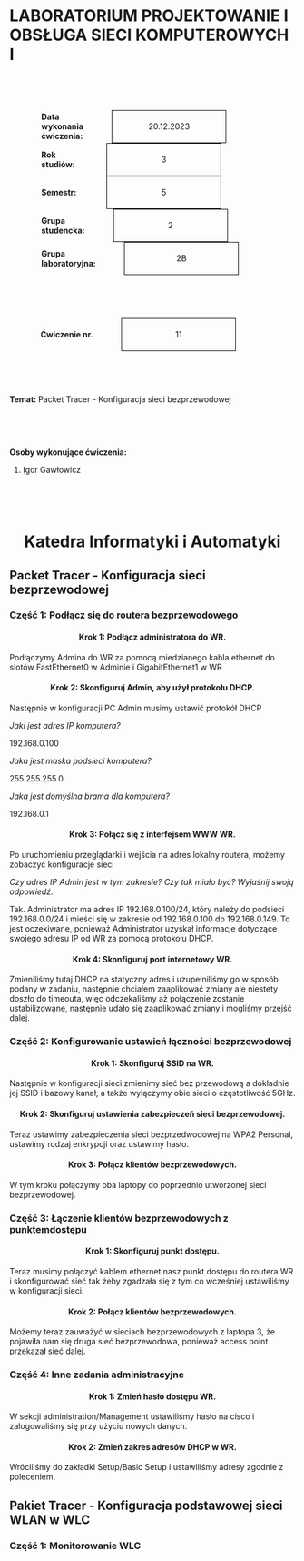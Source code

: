 <style>
h1, h4 {
    border-bottom: 0;
    display:flex;
    flex-direction: column;
    align-items: center;
      }
      
centerer{
    display: grid;
    grid-template-columns: 6fr 1fr 4fr;
    grid-template-rows: 1fr;

}
rectangle{
    border: 1px solid black;
    margin: 0px 50px 0px 50px;
    width: 200px;
    height: 4em;
    display: flex;
    flex-direction: column;
    align-items: center;
    justify-items: center;
}
Ltext{
    margin: auto auto auto 0;
    font-weight: bold;
    margin-left: 4em
}
Rtext{
    margin: auto;
}

row {
    display: flex;
    flex-direction: row;
    align-items: center;
    justify-content: center; 
}
 </style>
<h1>LABORATORIUM PROJEKTOWANIE I OBSŁUGA SIECI KOMPUTEROWYCH I</h1>

&nbsp;

&nbsp;

<style>

</style>

<centerer>
    <Ltext>Data wykonania ćwiczenia:</Ltext>
    <div align="center">
        <rectangle>
            <Rtext>20.12.2023</Rtext>
        </rectangle>
    </div>
</centerer>

<centerer>
    <Ltext>Rok studiów:</Ltext>
    <div align="center">
        <rectangle>
            <Rtext>3</Rtext>
        </rectangle>
    </div>
</centerer>

<centerer>
    <Ltext>Semestr:</Ltext>
    <div align="center">
        <rectangle>
            <Rtext>5</Rtext>
        </rectangle>
    </div>
</centerer>

<centerer>
    <Ltext>Grupa studencka:</Ltext>
    <div align="center">
        <rectangle>
            <Rtext>2</Rtext>
        </rectangle>
    </div>
</centerer>

<centerer>
    <Ltext>Grupa laboratoryjna:</Ltext>
    <div align="center">
        <rectangle>
            <Rtext>2B</Rtext>
        </rectangle>
    </div>
</centerer>

&nbsp;

&nbsp;

<row>
    <b>Ćwiczenie nr.</b>
    <rectangle>
        <Rtext>11</Rtext>
    </rectangle>
</row>

&nbsp;

&nbsp;

<b>Temat: </b> Packet Tracer - Konfiguracja sieci bezprzewodowej

&nbsp;

&nbsp;

<b>Osoby wykonujące ćwiczenia: </b>

1. Igor Gawłowicz

&nbsp;

&nbsp;

<h1>Katedra Informatyki i Automatyki</h1>

<div style="page-break-after: always;"></div>

## Packet Tracer - Konfiguracja sieci bezprzewodowej

### Część 1: Podłącz się do routera bezprzewodowego

#### Krok 1: Podłącz administratora do WR.

Podłączymy Admina do WR za pomocą miedzianego kabla ethernet do slotów FastEthernet0 w Adminie i GigabitEthernet1 w WR

#### Krok 2: Skonfiguruj Admin, aby użył protokołu DHCP.

Następnie w konfiguracji PC Admin musimy ustawić protokół DHCP 

*Jaki jest adres IP komputera?*

192.168.0.100

*Jaka jest maska podsieci komputera?*

255.255.255.0

*Jaka jest domyślna brama dla komputera?*

192.168.0.1

#### Krok 3: Połącz się z interfejsem WWW WR.

Po uruchomieniu przeglądarki i wejścia na adres lokalny routera, możemy zobaczyć konfiguracje sieci

*Czy adres IP Admin jest w tym zakresie? Czy tak miało być? Wyjaśnij swoją odpowiedź.* 

Tak. Administrator ma adres IP 192.168.0.100/24, który należy do podsieci 192.168.0.0/24 i mieści się w zakresie od 192.168.0.100 do 192.168.0.149. To jest oczekiwane, ponieważ Administrator uzyskał informacje dotyczące swojego adresu IP od WR za pomocą protokołu DHCP.

#### Krok 4: Skonfiguruj port internetowy WR.

Zmieniliśmy tutaj DHCP na statyczny adres i uzupełniliśmy go w sposób podany w zadaniu, następnie chciałem zaaplikować zmiany ale niestety doszło do timeouta, więc odczekaliśmy aż połączenie zostanie ustabilizowane, następnie udało się zaaplikować zmiany i mogliśmy przejść dalej.

### Część 2: Konfigurowanie ustawień łączności bezprzewodowej

#### Krok 1: Skonfiguruj SSID na WR.

Następnie w konfiguracji sieci zmienimy sieć bez przewodową a dokładnie jej SSID i bazowy kanał, a także wyłączymy obie sieci o częstotliwość 5GHz.

#### Krok 2: Skonfiguruj ustawienia zabezpieczeń sieci bezprzewodowej.

Teraz ustawimy zabezpieczenia sieci bezprzedwodowej na WPA2 Personal, ustawimy rodzaj enkrypcji oraz ustawimy hasło.

#### Krok 3: Połącz klientów bezprzewodowych.

W tym kroku połączymy oba laptopy do poprzednio utworzonej sieci bezprzewodowej.

### Część 3: Łączenie klientów bezprzewodowych z punktemdostępu

#### Krok 1: Skonfiguruj punkt dostępu.

Teraz musimy połączyć kablem ethernet nasz punkt dostępu do routera WR i skonfigurować sieć tak żeby zgadzała się z tym co wcześniej ustawiliśmy w konfiguracji sieci.

#### Krok 2: Połącz klientów bezprzewodowych.

Możemy teraz zauważyć w sieciach bezprzewodowych z laptopa 3, że pojawiła nam się druga sieć bezprzewodowa, ponieważ access point przekazał sieć dalej.

### Część 4: Inne zadania administracyjne


#### Krok 1: Zmień hasło dostępu WR.

W sekcji administration/Management ustawiliśmy hasło na cisco i zalogowaliśmy się przy użyciu nowych danych.

#### Krok 2: Zmień zakres adresów DHCP w WR.

Wróciliśmy do zakładki Setup/Basic Setup i ustawiliśmy adresy zgodnie z poleceniem.

## Pakiet Tracer - Konfiguracja podstawowej sieci WLAN w WLC

### Część 1: Monitorowanie WLC

